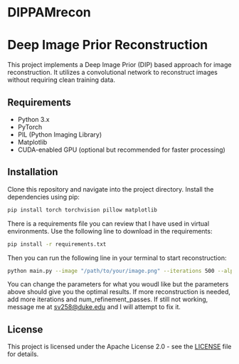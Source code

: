 # DIPPAMrecon

# Deep Image Prior Reconstruction

This project implements a Deep Image Prior (DIP) based approach for image reconstruction. It utilizes a convolutional network to reconstruct images without requiring clean training data.

## Requirements

- Python 3.x
- PyTorch
- PIL (Python Imaging Library)
- Matplotlib
- CUDA-enabled GPU (optional but recommended for faster processing)

## Installation

Clone this repository and navigate into the project directory. Install the dependencies using pip:

```bash
pip install torch torchvision pillow matplotlib
```

There is a requirements file you can review that I have used in virtual environments. 
Use the following line to download in the requirements:

```bash
pip install -r requirements.txt
```

Then you can run the following line in your terminal to start reconstruction:

```bash
python main.py --image "/path/to/your/image.png" --iterations 500 --alpha 0.8 --num_refinement_passes 3 --accumulation_steps 4 --save_path "output/path.png"
```

You can change the parameters for what you woudl like but the parameters above should give you the optimal results.
If more reconstruction is needed, add more iterations and num_refinement_passes.
If still not working, message me at sv258@duke.edu and I will attempt to fix it.

## License
This project is licensed under the Apache License 2.0 - see the [LICENSE](LICENSE) file for details.
